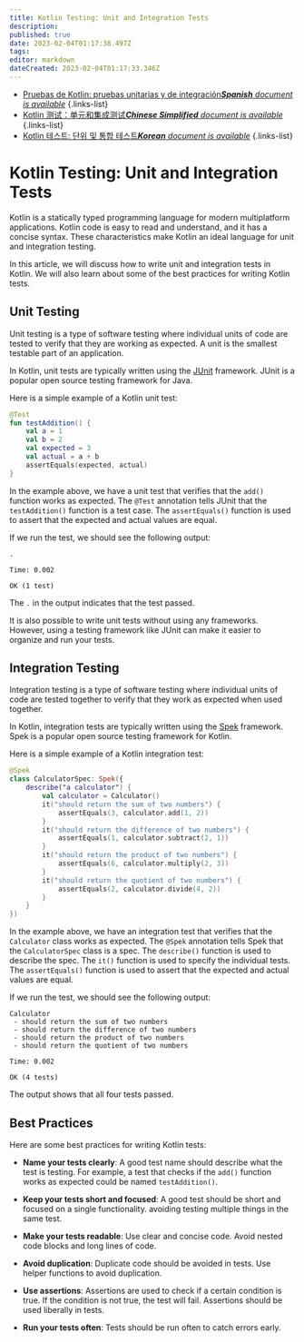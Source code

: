 ```yaml
---
title: Kotlin Testing: Unit and Integration Tests
description: 
published: true
date: 2023-02-04T01:17:38.497Z
tags: 
editor: markdown
dateCreated: 2023-02-04T01:17:33.346Z
---
```


- [Pruebas de Kotlin: pruebas unitarias y de integración***Spanish** document is available*](/es/Knowledge-base/Kotlin/kotlin-testing-unit-and-integration-tests)
{.links-list}
- [Kotlin 测试：单元和集成测试***Chinese Simplified** document is available*](/zh/Knowledge-base/Kotlin/kotlin-testing-unit-and-integration-tests)
{.links-list}
- [Kotlin 테스트: 단위 및 통합 테스트***Korean** document is available*](/ko/Knowledge-base/Kotlin/kotlin-testing-unit-and-integration-tests)
{.links-list}


# Kotlin Testing: Unit and Integration Tests

Kotlin is a statically typed programming language for modern multiplatform applications. Kotlin code is easy to read and understand, and it has a concise syntax. These characteristics make Kotlin an ideal language for unit and integration testing.

In this article, we will discuss how to write unit and integration tests in Kotlin. We will also learn about some of the best practices for writing Kotlin tests.

## Unit Testing

Unit testing is a type of software testing where individual units of code are tested to verify that they are working as expected. A unit is the smallest testable part of an application.

In Kotlin, unit tests are typically written using the [JUnit](https://junit.org/junit5/) framework. JUnit is a popular open source testing framework for Java.

Here is a simple example of a Kotlin unit test:

```kotlin
@Test
fun testAddition() {
    val a = 1
    val b = 2
    val expected = 3
    val actual = a + b
    assertEquals(expected, actual)
}
```

In the example above, we have a unit test that verifies that the `add()` function works as expected. The `@Test` annotation tells JUnit that the `testAddition()` function is a test case. The `assertEquals()` function is used to assert that the expected and actual values are equal.

If we run the test, we should see the following output:

```
.

Time: 0.002

OK (1 test)
```

The `.` in the output indicates that the test passed.

It is also possible to write unit tests without using any frameworks. However, using a testing framework like JUnit can make it easier to organize and run your tests.

## Integration Testing

Integration testing is a type of software testing where individual units of code are tested together to verify that they work as expected when used together.

In Kotlin, integration tests are typically written using the [Spek](http://spekframework.org/) framework. Spek is a popular open source testing framework for Kotlin.

Here is a simple example of a Kotlin integration test:

```kotlin
@Spek
class CalculatorSpec: Spek({
    describe("a calculator") {
        val calculator = Calculator()
        it("should return the sum of two numbers") {
            assertEquals(3, calculator.add(1, 2))
        }
        it("should return the difference of two numbers") {
            assertEquals(1, calculator.subtract(2, 1))
        }
        it("should return the product of two numbers") {
            assertEquals(6, calculator.multiply(2, 3))
        }
        it("should return the quotient of two numbers") {
            assertEquals(2, calculator.divide(4, 2))
        }
    }
})
```

In the example above, we have an integration test that verifies that the `Calculator` class works as expected. The `@Spek` annotation tells Spek that the `CalculatorSpec` class is a spec. The `describe()` function is used to describe the spec. The `it()` function is used to specify the individual tests. The `assertEquals()` function is used to assert that the expected and actual values are equal.

If we run the test, we should see the following output:

```
Calculator
 - should return the sum of two numbers
 - should return the difference of two numbers
 - should return the product of two numbers
 - should return the quotient of two numbers

Time: 0.002

OK (4 tests)
```

The output shows that all four tests passed.

## Best Practices

Here are some best practices for writing Kotlin tests:

- **Name your tests clearly**: A good test name should describe what the test is testing. For example, a test that checks if the `add()` function works as expected could be named `testAddition()`.

- **Keep your tests short and focused**: A good test should be short and focused on a single functionality. avoiding testing multiple things in the same test.

- **Make your tests readable**: Use clear and concise code. Avoid nested code blocks and long lines of code.

- **Avoid duplication**: Duplicate code should be avoided in tests. Use helper functions to avoid duplication.

- **Use assertions**: Assertions are used to check if a certain condition is true. If the condition is not true, the test will fail. Assertions should be used liberally in tests.

- **Run your tests often**: Tests should be run often to catch errors early.